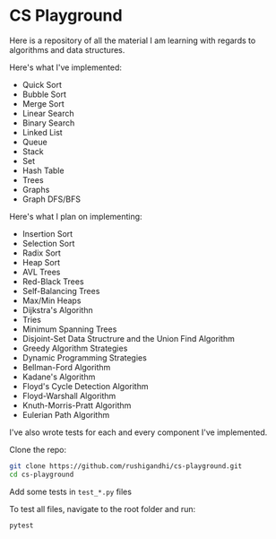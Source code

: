 # CS Playground

Here is a repository of all the material I am learning with regards to algorithms and data structures.

Here's what I've implemented:

- Quick Sort
- Bubble Sort
- Merge Sort
- Linear Search
- Binary Search
- Linked List
- Queue
- Stack
- Set
- Hash Table
- Trees
- Graphs
- Graph DFS/BFS

Here's what I plan on implementing:

- Insertion Sort
- Selection Sort
- Radix Sort
- Heap Sort
- AVL Trees
- Red-Black Trees
- Self-Balancing Trees
- Max/Min Heaps
- Dijkstra's Algorithn
- Tries
- Minimum Spanning Trees
- Disjoint-Set Data Structrure and the Union Find Algorithm
- Greedy Algorithm Strategies
- Dynamic Programming Strategies
- Bellman-Ford Algorithm
- Kadane's Algorithm
- Floyd's Cycle Detection Algorithm
- Floyd-Warshall Algorithm
- Knuth-Morris-Pratt Algorithm
- Eulerian Path Algorithm

I've also wrote tests for each and every component I've implemented.

Clone the repo:

```sh
git clone https://github.com/rushigandhi/cs-playground.git
cd cs-playground
```

Add some tests in `test_*.py` files

To test all files, navigate to the root folder and run:

```sh
pytest
```
